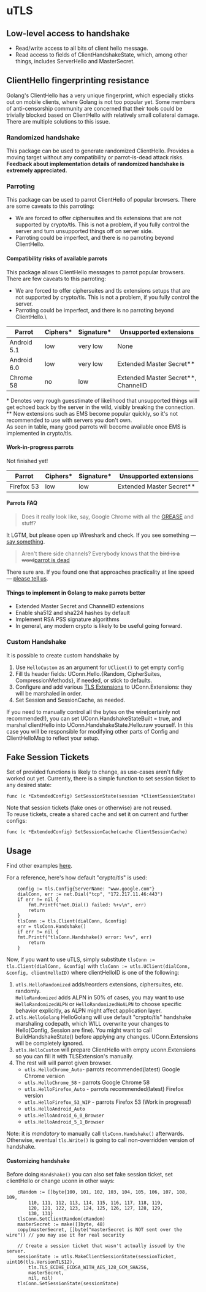 # uTLS

## Low-level access to handshake
* Read/write access to all bits of client hello message.  
* Read access to fields of ClientHandshakeState, which, among other things, includes ServerHello and MasterSecret.
## ClientHello fingerprinting resistance
Golang's ClientHello has a very unique fingerprint, which especially sticks out on mobile clients,
where Golang is not too popular yet.
Some members of anti-censorship community are concerned that their tools could be trivially blocked based on
ClientHello with relatively small collateral damage. There are multiple solutions to this issue.
### Randomized handshake
This package can be used to generate randomized ClientHello.
Provides a moving target without any compatibility or parrot-is-dead attack risks.  
**Feedback about implementation details of randomized handshake is extremely appreciated.**
### Parroting
This package can be used to parrot ClientHello of popular browsers.
There are some caveats to this parroting:
* We are forced to offer ciphersuites and tls extensions that are not supported by crypto/tls.
This is not a problem, if you fully control the server and turn unsupported things off on server side.
* Parroting could be imperfect, and there is no parroting beyond ClientHello.
#### Compatibility risks of available parrots
This package allows ClientHello messages to parrot popular browsers. There are few caveats to this parroting:
 * We are forced to offer ciphersuites and tls extensions setups that are not supported by crypto/tls.
 This is not a problem, if you fully control the server.
 * Parroting could be imperfect, and there is no parroting beyond ClientHello.\

| Parrot        | Ciphers* | Signature* | Unsupported extensions            |
| ------------- | -------- | ---------- | --------------------------------- |
| Android 5.1   | low      | very low   | None                              |
| Android 6.0   | low      | very low   | Extended Master Secret**          |
| Chrome 58     | no       | low        | Extended Master Secret**, ChannelID |

\* Denotes very rough guesstimate of likelihood that unsupported things will get echoed back by the server in the wild,
visibly breaking the connection.  
\*\* New extensions such as EMS become popular quickly, so it's not recommended to use with servers you don't own.  
As seen in table, many good parrots will become available once EMS is implemented in crypto/tls.
#### Work-in-progress parrots
Not finished yet!

| Parrot        | Ciphers* | Signature* | Unsupported extensions            |
| ------------- | -------- | ---------- | --------------------------------- |
| Firefox 53    | low      | low        | Extended Master Secret** |
#### Parrots FAQ
> Does it really look like, say, Google Chrome with all the [GREASE](https://tools.ietf.org/html/draft-davidben-tls-grease-01) and stuff?

It LGTM, but please open up Wireshark and check. If you see something — [say something](issues).

> Aren't there side channels? Everybody knows that the ~~bird is a word~~[parrot is dead](https://people.cs.umass.edu/~amir/papers/parrot.pdf)

There sure are. If you found one that approaches practicality at line speed — [please tell us](issues).

#### Things to implement in Golang to make parrots better
 * Extended Master Secret and ChannelID extensions
 * Enable sha512 and sha224 hashes by default
 * Implement RSA PSS signature algorithms
 * In general, any modern crypto is likely to be useful going forward.
### Custom Handshake
It is possible to create custom handshake by
1) Use `HelloCustom` as an argument for `UClient()` to get empty config
2) Fill tls header fields: UConn.Hello.{Random, CipherSuites, CompressionMethods}, if needed, or stick to defaults.
3) Configure and add various [TLS Extensions](u_tls_extensions.go) to UConn.Extensions: they will be marshaled in order.
4) Set Session and SessionCache, as needed.

If you need to manually control all the bytes on the wire(certainly not recommended!),
you can set UConn.HandshakeStateBuilt = true, and marshal clientHello into UConn.HandshakeState.Hello.raw yourself.
In this case you will be responsible for modifying other parts of Config and ClientHelloMsg to reflect your setup.
## Fake Session Tickets
Set of provided functions is likely to change, as use-cases aren't fully worked out yet.
Currently, there is a simple function to set session ticket to any desired state:

```Golang
func (c *ExtendedConfig) SetSessionState(session *ClientSessionState)
```

Note that session tickets (fake ones or otherwise) are not reused.  
To reuse tickets, create a shared cache and set it on current and further configs:

```Golang
func (c *ExtendedConfig) SetSessionCache(cache ClientSessionCache)
```

## Usage

Find other examples [here](examples/examples.go). 

For a reference, here's how default "crypto/tls" is used:
```Golang
    config := tls.Config{ServerName: "www.google.com"}
    dialConn, err := net.Dial("tcp", "172.217.11.46:443")
    if err != nil {
        fmt.Printf("net.Dial() failed: %+v\n", err)
        return
    }
    tlsConn := tls.Client(dialConn, &config)
    err = tlsConn.Handshake()
    if err != nil {
    fmt.Printf("tlsConn.Handshake() error: %+v", err)
        return
    }
```
Now, if you want to use uTLS, simply substitute `tlsConn := tls.Client(dialConn, &config)`
with `tlsConn := utls.UClient(dialConn, &config, clientHelloID)`
where clientHelloID is one of the following:

1. ```utls.HelloRandomized``` adds/reorders extensions, ciphersuites, etc. randomly.  
`HelloRandomized` adds ALPN in 50% of cases, you may want to use `HelloRandomizedALPN` or
`HelloRandomizedNoALPN` to choose specific behavior explicitly, as ALPN might affect application layer.
2. ```utls.HelloGolang```
    HelloGolang will use default "crypto/tls" handshake marshaling codepath, which WILL
    overwrite your changes to Hello(Config, Session are fine).
    You might want to call BuildHandshakeState() before applying any changes.
    UConn.Extensions will be completely ignored.
3. ```utls.HelloCustom```
will prepare ClientHello with empty uconn.Extensions so you can fill it with TLSExtension's manually.
4. The rest will will parrot given browser.
	* `utls.HelloChrome_Auto`- parrots recommended(latest) Google Chrome version
	* `utls.HelloChrome_58` - parrots Google Chrome 58
	* `utls.HelloFirefox_Auto` - parrots recommended(latest) Firefox version
	* `utls.HelloFirefox_53_WIP` - parrots Firefox 53 (Work in progress!)
	* `utls.HelloAndroid_Auto`
	* `utls.HelloAndroid_6_0_Browser`
	* `utls.HelloAndroid_5_1_Browser`

Note: it is *mandatory* to manually call ```tlsConn.Handshake()``` afterwards.
Otherwise, eventual ```tls.Write()``` is going to call non-overridden version of handshake.
#### Customizing handshake

Before doing `Handshake()` you can also set fake session ticket, set clientHello or change uconn in other ways:
```Golang
    cRandom := []byte{100, 101, 102, 103, 104, 105, 106, 107, 108, 109,
        110, 111, 112, 113, 114, 115, 116, 117, 118, 119,
        120, 121, 122, 123, 124, 125, 126, 127, 128, 129,
        130, 131}
    tlsConn.SetClientRandom(cRandom)
    masterSecret := make([]byte, 48)
    copy(masterSecret, []byte("masterSecret is NOT sent over the wire")) // you may use it for real security

    // Create a session ticket that wasn't actually issued by the server.
    sessionState := utls.MakeClientSessionState(sessionTicket, uint16(tls.VersionTLS12),
        tls.TLS_ECDHE_ECDSA_WITH_AES_128_GCM_SHA256,
        masterSecret,
        nil, nil)
    tlsConn.SetSessionState(sessionState)
```
